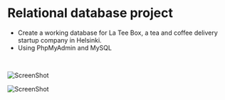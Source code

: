 <h1> Relational database project </h1>

- Create a working database for La Tee Box, a tea and coffee delivery startup company in Helsinki.
- Using PhpMyAdmin and MySQL
<br>

![ScreenShot](https://cloud.githubusercontent.com/assets/25751050/23475592/c1da8482-fec0-11e6-91e6-8b9fa44244a7.gif)

![ScreenShot](https://cloud.githubusercontent.com/assets/25751050/23474942/4d692b8c-febe-11e6-89a2-b4f514158006.png)
